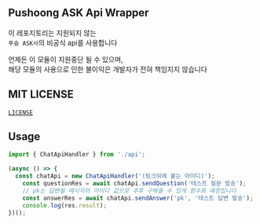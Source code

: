 ## Pushoong ASK Api Wrapper

이 레포지토리는 지원되지 않는  
`푸슝 ASK사`의 비공식 api를 사용합니다  

언제든 이 모듈이 지원중단 될 수 있으며,  
해당 모듈의 사용으로 인한 불이익은 개발자가 전혀 책임지지 않습니다

## MIT LICENSE
[`LICENSE`](https://github.com/logag1/pushoong-api/blob/main/LICENSE)

## Usage

```ts
import { ChatApiHandler } from './api';

(async () => {
  const chatApi = new ChatApiHandler('(링크뒤에 붙는 아이디)');
    const questionRes = await chatApi.sendQuestion('테스트 질문 발송');
    // pk는 답변될 메시지의 아이디 값으로 추후 구해올 수 있게 함수화 예정입니다
    const answerRes = await chatApi.sendAnswer('pk', '테스트 답변 발송');
    console.log(res.result);
})();
```